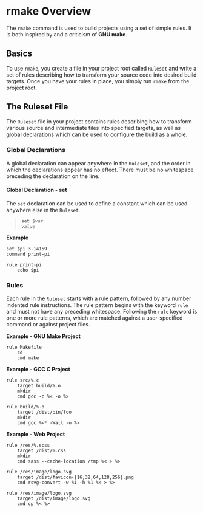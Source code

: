 rmake Overview
==============
The `rmake` command is used to build projects using a set of simple rules.
It is both inspired by and a criticism of **GNU make**.

Basics
------
To use `rmake`, you create a file in your project root called `Ruleset` and
write a set of rules describing how to transform your source code into desired
build targets.  Once you have your rules in place, you simply run `rmake` from
the project root.

The Ruleset File
----------------
The `Ruleset` file in your project contains rules describing how to transform
various source and intermediate files into specified targets, as well as global
declarations which can be used to configure the build as a whole.

### Global Declarations
A global declaration can appear anywhere in the `Ruleset`, and the order in
which the declarations appear has no effect.  There must be no whitespace
preceding the declaration on the line.

#### Global Declaration - set
The `set` declaration can be used to define a constant which can be used
anywhere else in the `Ruleset`.

 > <code><strong>set</strong> $<var>var</var> <var>value</var></code>

**Example**
```
set $pi 3.14159
command print-pi

rule print-pi
    echo $pi
```

### Rules
Each rule in the `Ruleset` starts with a rule pattern, followed by any number
indented rule instructions.  The rule pattern begins with the keyword `rule`
and must not have any preceding whitespace.  Following the `rule` keyword is
one or more rule patterns, which are matched against a user-specified command
or against project files.

**Example - GNU Make Project**
```
rule Makefile
    cd
    cmd make
```

**Example - GCC C Project**
```
rule src/%.c
    target build/%.o
    mkdir
    cmd gcc -c %< -o %>

rule build/%.o
    target /dist/bin/foo
    mkdir
    cmd gcc %<* -Wall -o %>
```

**Example - Web Project**
```
rule /res/%.scss
    target /dist/%.css
    mkdir
    cmd sass --cache-location /tmp %< > %>

rule /res/image/logo.svg
    target /dist/favicon-{16,32,64,128,256}.png
    cmd rsvg-convert -w %1 -h %1 %< > %>

rule /res/image/logo.svg
    target /dist/image/logo.svg
    cmd cp %< %>
```
